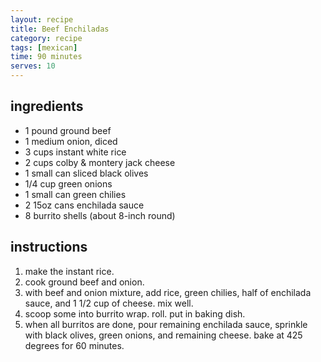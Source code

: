 ```yaml
---
layout: recipe
title: Beef Enchiladas
category: recipe
tags: [mexican]
time: 90 minutes
serves: 10
---
```



## ingredients

- 1 pound ground beef
- 1 medium onion, diced
- 3 cups instant white rice
- 2 cups colby & montery jack cheese
- 1 small can sliced black olives
- 1/4 cup green onions
- 1 small can green chilies
- 2 15oz cans enchilada sauce
- 8 burrito shells (about 8-inch round)

## instructions

1. make the instant rice.
2. cook ground beef and onion.
3. with beef and onion mixture, add rice, green chilies, half of enchilada sauce, and 1 1/2 cup of cheese. mix well.
4. scoop some into burrito wrap. roll. put in baking dish.
5. when all burritos are done, pour remaining enchilada sauce, sprinkle with black olives, green onions, and remaining cheese. bake at 425 degrees for 60 minutes.